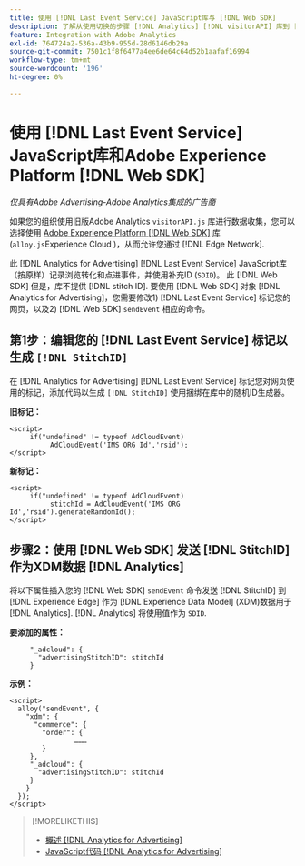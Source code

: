 ```yaml
---
title: 使用 [!DNL Last Event Service] JavaScript库与 [!DNL Web SDK]
description: 了解从使用切换的步骤 [!DNL Analytics] [!DNL visitorAPI] 库到 [!DNL Experience Platform] [!DNL Web SDK] 您的库 [!DNL Analytics for Advertising] 实现。
feature: Integration with Adobe Analytics
exl-id: 764724a2-536a-43b9-955d-28d6146db29a
source-git-commit: 7501c1f8f6477a4ee6de64c64d52b1aafaf16994
workflow-type: tm+mt
source-wordcount: '196'
ht-degree: 0%

---
```


# 使用 [!DNL Last Event Service] JavaScript库和Adobe Experience Platform [!DNL Web SDK]

*仅具有Adobe Advertising-Adobe Analytics集成的广告商*

如果您的组织使用旧版Adobe Analytics `visitorAPI.js` 库进行数据收集，您可以选择使用 [Adobe Experience Platform [!DNL Web SDK]](https://experienceleague.adobe.com/docs/experience-platform/edge/home.html) 库(`alloy.js`Experience Cloud )，从而允许您通过 [!DNL Edge Network].

此 [!DNL Analytics for Advertising] [!DNL Last Event Service] JavaScript库（按原样）记录浏览转化和点进事件，并使用补充ID (`SDID`)。 此 [!DNL Web SDK] 但是，库不提供 [!DNL stitch ID]. 要使用 [!DNL Web SDK] 对象 [!DNL Analytics for Advertising]，您需要修改1) [!DNL Last Event Service] 标记您的网页，以及2) [!DNL Web SDK] `sendEvent` 相应的命令。

## 第1步：编辑您的 [!DNL Last Event Service] 标记以生成 `[!DNL StitchID]`

在 [!DNL Analytics for Advertising] [!DNL Last Event Service] 标记您对网页使用的标记，添加代码以生成 `[!DNL StitchID]` 使用捆绑在库中的随机ID生成器。

**旧标记：**

```
<script>
     if("undefined" != typeof AdCloudEvent) 
          AdCloudEvent('IMS ORG Id','rsid');
</script>
```

**新标记：**

```
<script>
     if("undefined" != typeof AdCloudEvent) 
          stitchId = AdCloudEvent('IMS ORG Id','rsid').generateRandomId();
</script>
```

## 步骤2：使用 [!DNL Web SDK] 发送 [!DNL StitchID] 作为XDM数据 [!DNL Analytics]

将以下属性插入您的 [!DNL Web SDK] `sendEvent` 命令发送 [!DNL StitchID] 到 [!DNL Experience Edge] 作为 [!DNL Experience Data Model] (XDM)数据用于 [!DNL Analytics].<!-- The library will send the StitchID to [!DNL Experience Edge] as `[_adcloud.advertisingStitchID](https://github.com/adobe/xdm/blob/master/docs/reference/adobe/experience/adcloud/stitch.schema.md)`. --> [!DNL Analytics] 将使用值作为 `SDID`.

**要添加的属性：**

```
     "_adcloud": {
       "advertisingStitchID": stitchId
     }
```

**示例：**

```
<script>
  alloy("sendEvent", {
    "xdm": {
      "commerce": {
        "order": {
                ………
        }
     },
     "_adcloud": {
       "advertisingStitchID": stitchId
     }
    }
  });
</script>
```

>[!MORELIKETHIS]
>
>* [概述 [!DNL Analytics for Advertising]](overview.md)
>* [JavaScript代码 [!DNL Analytics for Advertising]](/help/integrations/analytics/javascript.md)
